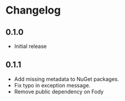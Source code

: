 # Changelog

## 0.1.0
- Initial release

## 0.1.1
- Add missing metadata to NuGet packages.
- Fix typo in exception message.
- Remove public dependency on Fody
